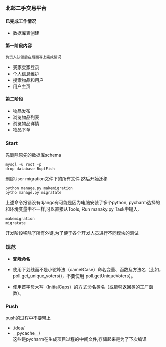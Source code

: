 ### 北邮二手交易平台
#### 已完成工作情况
+ 数据库表创建
#### 第一阶段内容
`负责人认领后在后面写上完成情况`
+ 买家卖家登录
+ 个人信息维护
+ 搜索物品和用户
+ 用户主页
#### 第二阶段
+ 物品发布
+ 浏览物品列表
+ 浏览物品详情
+ 物品下单

### Start
先删除原先的数据库schema
```
mysql -u root -p
drop database BuptFish
```
删除User migration文件下的所有文件
然后开始迁移
```
python manage.py makemigration
pytho manage.py migratate
```
上述命令报错没有django有可能是因为电脑安装了多个python,
pycharm选择的和环境变量中不一样,可以直接从Tools, Run manaky.py Task中输入.
```
makemigration
migratate
```
开发阶段移除了所有外键,为了便于各个开发人员进行不同模块的测试
### 规范
 + **驼峰命名**
 + 使用下划线而不是小驼峰法（camelCase）命名变量、函数及方法名（比如，poll.get_unique_voters()，不要使用 poll.getUniqueVoters）。

+ 使用首字母大写（InitialCaps）的方式命名类名（或能够返回类的工厂函数）。

### Push
push的过程中不要带上
+ .idea/
+ \_\_pycache__/  
这些是pycharm在生成项目过程的中间文件,存储起来是为了下次编译